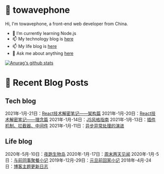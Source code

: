 # :ramen: towavephone
Hi, I'm towavephone, a front-end web developer from China.

- 🌱 I’m currently learning Node.js
- 📫 My technology blog is [here](https://blog.towavephone.com/)
- 📫 My life blog is [here](https://www.towavephone.com/)
- 💬 Ask me about anything [here](https://github.com/towavephone/towavephone/issues)

[![Anurag's github stats](https://github-readme-stats-sarisia.vercel.app/api?username=towavephone&count_private=true&show_icons=true&bg_color=30,e55d87,5fc3e4&title_color=ffffff&icon_color=ffffff&text_color=ffffff)](https://github.com/anuraghazra/github-readme-stats)

# :memo: Recent Blog Posts

## Tech blog
<!-- tech blog start -->
2021年-1月-21日：[React技术解密笔记——架构篇](https://blog.towavephone.com/react-technology-notes-framework/)
2021年-1月-20日：[React技术解密笔记——理念篇](https://blog.towavephone.com/react-technology-notes-idea/)
2021年-1月-14日：[JS风格指南](https://blog.towavephone.com/clean-code-js/)
2021年-1月-13日：[插件机制、拦截器、中间件](https://blog.towavephone.com/plug-interceptor-middleware/)
2021年-1月-11日：[异步异常处理的演进](https://blog.towavephone.com/async-exception-throw-evolution/)
<!-- tech blog end -->

## Life blog
<!-- life blog start -->
2020年-5月-10日：[夜跑生物岛](http://www.towavephone.com/2020/05/11/%E5%A4%9C%E8%B7%91%E7%94%9F%E7%89%A9%E5%B2%9B/index/)
2020年-1月-17日：[周末两天见闻](http://www.towavephone.com/2020/01/18/%E5%91%A8%E6%9C%AB%E4%B8%A4%E5%A4%A9%E8%A7%81%E9%97%BB/index/)
2020年-1月-5日：[与前同事聚餐小记](http://www.towavephone.com/2020/01/05/%E4%B8%8E%E5%89%8D%E5%90%8C%E4%BA%8B%E8%81%9A%E9%A4%90%E5%B0%8F%E8%AE%B0/index/)
2019年-12月-29日：[元旦前回家小记](http://www.towavephone.com/2019/12/30/%E5%85%83%E6%97%A6%E5%89%8D%E5%9B%9E%E5%AE%B6%E5%B0%8F%E8%AE%B0/index/)
2018年-4月-24日：[博客主题更新日志](http://www.towavephone.com/2018/04/24/update/)
<!-- life blog end -->
